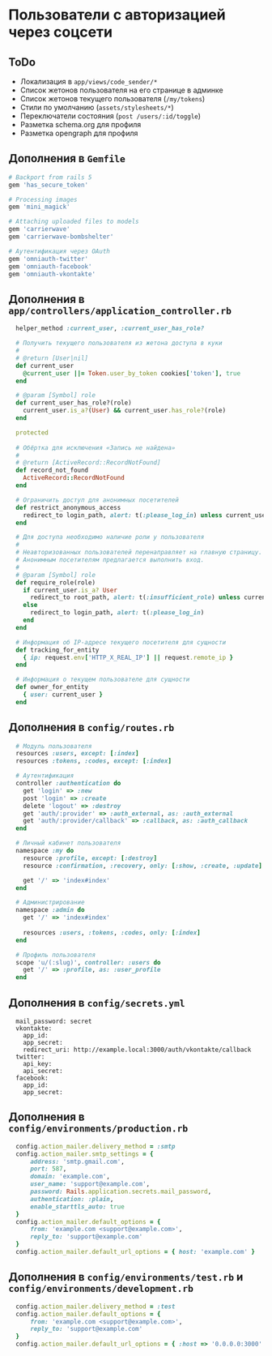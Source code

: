 Пользователи с авторизацией через соцсети
=========================================

ToDo
----

 * Локализация в `app/views/code_sender/*`
 * Список жетонов пользователя на его странице в админке
 * Список жетонов текущего пользователя (`/my/tokens`)
 * Стили по умолчанию (`assets/stylesheets/*`)
 * Переключатели состояния (`post /users/:id/toggle`)
 * Разметка schema.org для профиля
 * Разметка opengraph для профиля

Дополнения в `Gemfile`
----------------------

```ruby    
# Backport from rails 5
gem 'has_secure_token'

# Processing images
gem 'mini_magick'

# Attaching uploaded files to models
gem 'carrierwave'
gem 'carrierwave-bombshelter'

# Аутентификация через OAuth
gem 'omniauth-twitter'
gem 'omniauth-facebook'
gem 'omniauth-vkontakte'
```

Дополнения в `app/controllers/application_controller.rb`
--------------------------------------------------------

```ruby
  helper_method :current_user, :current_user_has_role?

  # Получить текущего пользователя из жетона доступа в куки
  #
  # @return [User|nil]
  def current_user
    @current_user ||= Token.user_by_token cookies['token'], true
  end

  # @param [Symbol] role
  def current_user_has_role?(role)
    current_user.is_a?(User) && current_user.has_role?(role)
  end

  protected
  
  # Обёртка для исключения «Запись не найдена»
  #
  # @return [ActiveRecord::RecordNotFound]
  def record_not_found
    ActiveRecord::RecordNotFound
  end

  # Ограничить доступ для анонимных посетителей
  def restrict_anonymous_access
    redirect_to login_path, alert: t(:please_log_in) unless current_user.is_a? User
  end

  # Для доступа необходимо наличие роли у пользователя
  #
  # Неавторизованных пользователей перенаправляет на главную страницу.
  # Анонимным посетителям предлагается выполнить вход.
  #
  # @param [Symbol] role
  def require_role(role)
    if current_user.is_a? User
      redirect_to root_path, alert: t(:insufficient_role) unless current_user.has_role? role
    else
      redirect_to login_path, alert: t(:please_log_in)
    end
  end

  # Информация об IP-адресе текущего посетителя для сущности
  def tracking_for_entity
    { ip: request.env['HTTP_X_REAL_IP'] || request.remote_ip }
  end

  # Информация о текущем пользователе для сущности
  def owner_for_entity
    { user: current_user }
  end
```

Дополнения в `config/routes.rb`
-------------------------------

```ruby
  # Модуль пользователя
  resources :users, except: [:index]
  resources :tokens, :codes, except: [:index]

  # Аутентификация
  controller :authentication do
    get 'login' => :new
    post 'login' => :create
    delete 'logout' => :destroy
    get 'auth/:provider' => :auth_external, as: :auth_external
    get 'auth/:provider/callback' => :callback, as: :auth_callback
  end

  # Личный кабинет пользователя
  namespace :my do
    resource :profile, except: [:destroy]
    resource :confirmation, :recovery, only: [:show, :create, :update]

    get '/' => 'index#index'
  end

  # Администрирование
  namespace :admin do
    get '/' => 'index#index'
    
    resources :users, :tokens, :codes, only: [:index]
  end

  # Профиль пользователя
  scope 'u/(:slug)', controller: :users do
    get '/' => :profile, as: :user_profile
  end
```

Дополнения в `config/secrets.yml`
---------------------------------

      mail_password: secret
      vkontakte:
        app_id: 
        app_secret: 
        redirect_uri: http://example.local:3000/auth/vkontakte/callback
      twitter:
        api_key: 
        api_secret: 
      facebook:
        app_id: 
        app_secret: 

Дополнения в `config/environments/production.rb`
------------------------------------------------

```ruby
  config.action_mailer.delivery_method = :smtp
  config.action_mailer.smtp_settings = {
      address: 'smtp.gmail.com',
      port: 587,
      domain: 'example.com',
      user_name: 'support@example.com',
      password: Rails.application.secrets.mail_password,
      authentication: :plain,
      enable_starttls_auto: true
  }
  config.action_mailer.default_options = {
      from: 'example.com <support@example.com>',
      reply_to: 'support@example.com'
  }
  config.action_mailer.default_url_options = { host: 'example.com' }
```

Дополнения в `config/environments/test.rb` и `config/environments/development.rb`
---------------------------------------------------------------------------------

```ruby
  config.action_mailer.delivery_method = :test
  config.action_mailer.default_options = {
      from: 'example.com <support@example.com>',
      reply_to: 'support@example.com'
  }
  config.action_mailer.default_url_options = { :host => '0.0.0.0:3000' }
```

